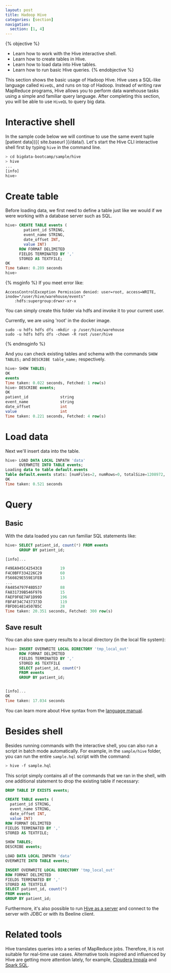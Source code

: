 ```yaml
---
layout: post
title: Hadoop Hive
categories: [section]
navigation:
  section: [1, 4]
---
```

{% objective %}
- Learn how to work with the Hive interactive shell.
- Learn how to create tables in Hive.
- Learn how to load data into Hive tables.
- Learn how to run basic Hive queries.
{% endobjective %}

This section shows the basic usage of Hadoop Hive. Hive uses a SQL-like language called `HiveQL`, and runs on top of Hadoop. Instead of writing raw MapReduce programs, Hive allows you to perform data warehouse tasks using a simple and familiar query language. After completing this section, you will be able to use `HiveQL` to query big data.

# Interactive shell
In the sample code below we will continue to use the same event tuple [patient data]({{ site.baseurl }}/data/). Let's start the Hive CLI interactive shell first by typing `hive` in the command line.
```bash
> cd bigdata-bootcamp/sample/hive
> hive
...                                                                         
[info]
hive> 
```

# Create table
Before loading data, we first need to define a table just like we would if we were working with a database server such as SQL.
```sql
hive> CREATE TABLE events (
        patient_id STRING,
        event_name STRING,
        date_offset INT,
        value INT)
      ROW FORMAT DELIMITED
      FIELDS TERMINATED BY ','
      STORED AS TEXTFILE;
OK
Time taken: 0.289 seconds
hive> 
```

{% msginfo %}
If you meet error like:

```
AccessControlException Permission denied: user=root, access=WRITE, inode="/user/hive/warehouse/events"
	:hdfs:supergroup:drwxr-xr-x
```

You can simply create this folder via hdfs and invoke it to your current user.

Currently, we are using 'root' in the docker image.

```
sudo -u hdfs hdfs dfs -mkdir -p /user/hive/warehouse
sudo -u hdfs hdfs dfs -chown -R root /user/hive
```

{% endmsginfo %}


And you can check existing tables and schema with the commands `SHOW TABLES;` and `DESCRIBE table_name;` respectively.
``` sql
hive> SHOW TABLES;
OK
events
Time taken: 0.022 seconds, Fetched: 1 row(s)
hive> DESCRIBE events;
OK
patient_id              string                                      
event_name              string                                      
date_offset             int                                         
value                   int                                         
Time taken: 0.221 seconds, Fetched: 4 row(s)
```

# Load data
Next we'll insert data into the table.
```sql
hive> LOAD DATA LOCAL INPATH 'data'
      OVERWRITE INTO TABLE events;
Loading data to table default.events
Table default.events stats: [numFiles=2, numRows=0, totalSize=1208972, rawDataSize=0]
OK
Time taken: 0.521 seconds
```

# Query
## Basic
With the data loaded you can run familiar SQL statements like:
``` sql
hive> SELECT patient_id, count(*) FROM events
      GROUP BY patient_id;

[info]...

F49EA945C42543C8        19
F4C0BFF334226C29        60
F560829E559E1FEB        13
...
FA4854797F48D537        88
FA831739B546F976        15
FAEF9F6E7AF1D99D        196
FBF4F34C7437373D        119
FBFD014814507B5C        28
Time taken: 20.351 seconds, Fetched: 300 row(s)
```

## Save result
You can also save query results to a local directory (in the local file system):
``` sql
hive> INSERT OVERWRITE LOCAL DIRECTORY 'tmp_local_out'
      ROW FORMAT DELIMITED
      FIELDS TERMINATED BY ','
      STORED AS TEXTFILE
      SELECT patient_id, count(*) 
      FROM events 
      GROUP BY patient_id;


[info]...
OK
Time taken: 17.034 seconds
```

You can learn more about Hive syntax from the [language manual](https://cwiki.apache.org/confluence/display/Hive/LanguageManual).

# Besides shell
Besides running commands with the interactive shell, you can also run a script in batch mode automatically. For example, in the `sample/hive` folder, you can run the entire `sample.hql` script with the command:
```bash
> hive -f sample.hql
```

This script simply contains all of the commands that we ran in the shell, with one additional statement to drop the existing table if necessary:
``` sql
DROP TABLE IF EXISTS events;

CREATE TABLE events (
  patient_id STRING,
  event_name STRING,
  date_offset INT,
  value INT)
ROW FORMAT DELIMITED
FIELDS TERMINATED BY ','
STORED AS TEXTFILE;

SHOW TABLES;
DESCRIBE events;

LOAD DATA LOCAL INPATH 'data'
OVERWRITE INTO TABLE events;

INSERT OVERWRITE LOCAL DIRECTORY 'tmp_local_out'
ROW FORMAT DELIMITED
FIELDS TERMINATED BY ','
STORED AS TEXTFILE
SELECT patient_id, count(*) 
FROM events 
GROUP BY patient_id;
```

Furthermore, it's also possible to run [Hive as a server](https://cwiki.apache.org/confluence/display/Hive/HiveServer2+Clients) and connect to the server with JDBC or with its Beeline client.

# Related tools

Hive translates queries into a series of MapReduce jobs. Therefore, it is not suitable for real-time use cases. Alternative tools inspired and influenced by Hive are getting more attention lately, for example, [Cloudera Impala](http://impala.io/) and [Spark SQL](https://spark.apache.org/sql/).


